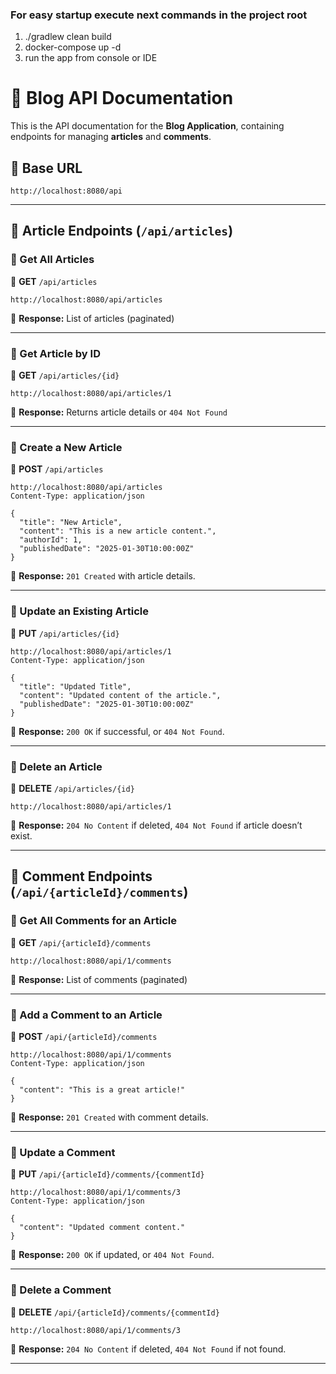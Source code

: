 ### For easy startup execute next commands in the project root

1) ./gradlew clean build
2) docker-compose up -d
3) run the app from console or IDE

# 📌 Blog API Documentation

This is the API documentation for the **Blog Application**, containing endpoints for managing **articles** and **comments**.

## 🚀 Base URL
```
http://localhost:8080/api
```

---

## 📌 Article Endpoints (`/api/articles`)

### **📍 Get All Articles**
🔹 **GET** `/api/articles`
```http
http://localhost:8080/api/articles
```
📌 **Response:** List of articles (paginated)

---

### **📍 Get Article by ID**
🔹 **GET** `/api/articles/{id}`
```http
http://localhost:8080/api/articles/1
```
📌 **Response:** Returns article details or `404 Not Found`

---

### **📍 Create a New Article**
🔹 **POST** `/api/articles`
```http
http://localhost:8080/api/articles
Content-Type: application/json

{
  "title": "New Article",
  "content": "This is a new article content.",
  "authorId": 1,
  "publishedDate": "2025-01-30T10:00:00Z"
}
```
📌 **Response:** `201 Created` with article details.

---

### **📍 Update an Existing Article**
🔹 **PUT** `/api/articles/{id}`
```http
http://localhost:8080/api/articles/1
Content-Type: application/json

{
  "title": "Updated Title",
  "content": "Updated content of the article.",
  "publishedDate": "2025-01-30T10:00:00Z"
}
```
📌 **Response:** `200 OK` if successful, or `404 Not Found`.

---

### **📍 Delete an Article**
🔹 **DELETE** `/api/articles/{id}`
```http
http://localhost:8080/api/articles/1
```
📌 **Response:** `204 No Content` if deleted, `404 Not Found` if article doesn’t exist.

---

## 📌 Comment Endpoints (`/api/{articleId}/comments`)

### **📍 Get All Comments for an Article**
🔹 **GET** `/api/{articleId}/comments`
```http
http://localhost:8080/api/1/comments
```
📌 **Response:** List of comments (paginated)

---

### **📍 Add a Comment to an Article**
🔹 **POST** `/api/{articleId}/comments`
```http
http://localhost:8080/api/1/comments
Content-Type: application/json

{
  "content": "This is a great article!"
}
```
📌 **Response:** `201 Created` with comment details.

---

### **📍 Update a Comment**
🔹 **PUT** `/api/{articleId}/comments/{commentId}`
```http
http://localhost:8080/api/1/comments/3
Content-Type: application/json

{
  "content": "Updated comment content."
}
```
📌 **Response:** `200 OK` if updated, or `404 Not Found`.

---

### **📍 Delete a Comment**
🔹 **DELETE** `/api/{articleId}/comments/{commentId}`
```http
http://localhost:8080/api/1/comments/3
```
📌 **Response:** `204 No Content` if deleted, `404 Not Found` if not found.

---

